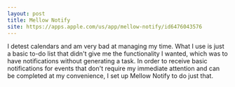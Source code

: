 ```yaml
---
layout: post
title: Mellow Notify
site: https://apps.apple.com/us/app/mellow-notify/id6476043576
---
```


I detest calendars and am very bad at managing my time. What I use is just a basic to-do list that didn't give me the functionality I wanted, which was to have notifications without generating a task. In order to receive basic notifications for events that don't require my immediate attention and can be completed at my convenience, I set up Mellow Notify to do just that.